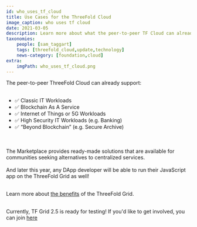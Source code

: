 ```yaml
---
id: who_uses_tf_cloud
title: Use Cases for the ThreeFold Cloud
image_caption: who uses tf cloud
date: 2021-03-05
description: Learn more about what the peer-to-peer TF Cloud can already achieve! 
taxonomies:
    people: [sam_taggart]
    tags: [threefold_cloud,update,technology]
    news-category: [foundation,cloud]
extra:
    imgPath: who_uses_tf_cloud.png
---
```


The peer-to-peer ThreeFold Cloud can already support:
<br/>
<br/>

- ✅ Classic IT Workloads
- ✅ Blockchain As A Service
- ✅ Internet of Things or 5G Workloads
- ✅ High Security IT Workloads (e.g. Banking)
- ✅ “Beyond Blockchain” (e.g. Secure Archive)

<br/>
<br/>
The Marketplace provides ready-made solutions that are available for communities seeking alternatives to centralized services.
<br/>
<br/>
And later this year, any DApp developer will be able to run their JavaScript app on the ThreeFold Grid as well!
<br/>
<br/>

Learn more about [the benefits](https://threefold.io/info/threefold#/threefold__grid_why) of the ThreeFold Grid.
<br/>
<br/>

Currently, TF Grid 2.5 is ready for testing! If you'd like to get involved, you can join [here](https://bit.ly/tftesting)